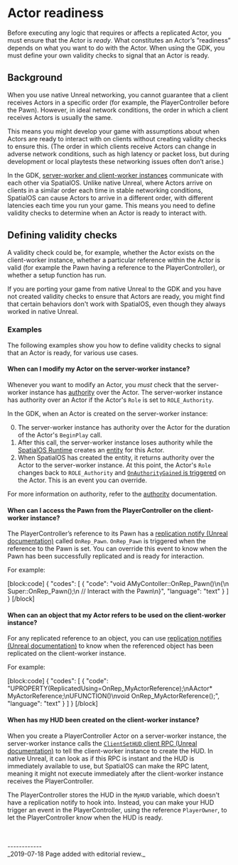 

# Actor readiness
Before executing any logic that requires or affects a replicated Actor, you must ensure that the Actor is _ready_. What constitutes an Actor’s “readiness” depends on what you want to do with the Actor. When using the GDK, you must define your own validity checks to signal that an Actor is ready.

## Background
When you use native Unreal networking, you cannot guarantee that a client receives Actors in a specific order (for example, the PlayerController before the Pawn). However, in ideal network conditions, the order in which a client receives Actors is usually the same. 

This means you might develop your game with assumptions about when Actors are ready to interact with on clients without creating validity checks to ensure this. (The order in which clients receive Actors can change in adverse network conditions, such as high latency or packet loss, but during development or local playtests these networking issues often don’t arise.)

In the GDK, [server-worker and client-worker instances]({{urlRoot}}/content/glossary#worker) communicate with each other via SpatialOS. Unlike native Unreal, where Actors arrive on clients in a similar order each time in stable networking conditions, SpatialOS can cause Actors to arrive in a different order, with different latencies each time you run your game. This means you need to define validity checks to determine when an Actor is ready to interact with.

## Defining validity checks
A validity check could be, for example, whether the Actor exists on the client-worker instance, whether a particular reference within the Actor is valid (for example the Pawn having a reference to the PlayerController), or whether a setup function has run.

If you are porting your game from native Unreal to the GDK and you have not created validity checks to ensure that Actors are ready, you might find that certain behaviors don't work with SpatialOS, even though they always worked in native Unreal.

### Examples 
The following examples show you how to define validity checks to signal that an Actor is ready, for various use cases.

#### When can I modify my Actor on the server-worker instance?

Whenever you want to modify an Actor, you _must_ check that the server-worker instance has [authority]({{urlRoot}}/content/glossary#authority) over the Actor. The server-worker instance has authority over an Actor if the Actor's `Role` is set to `ROLE_Authority`.

In the GDK, when an Actor is created on the server-worker instance:

0. The server-worker instance has authority over the Actor for the duration of the Actor's `BeginPlay` call.
0. After this call, the server-worker instance loses authority while the [SpatialOS Runtime]({{urlRoot}}/content/glossary#spatialos-runtime) creates an [entity]({{urlRoot}}/content/glossary#entity) for this Actor.
0. When SpatialOS has created the entity, it returns authority over the Actor to the server-worker instance. At this point, the Actor's `Role` changes back to `ROLE_Authority` and [`OnAuthorityGained` is triggered]({{urlRoot}}/content/authority#onauthoritygained) on the Actor. This is an event you can override. 

For more information on authority, refer to the [authority]({{urlRoot}}/content/authority) documentation.

#### When can I access the Pawn from the PlayerController on the client-worker instance?

The PlayerController’s reference to its Pawn has a [replication notify (Unreal documentation)](https://docs.unrealengine.com/en-US/Resources/ContentExamples/Networking/1_4/index.html) called `OnRep_Pawn`. `OnRep_Pawn` is triggered when the reference to the Pawn is set. You can override this event to know when the Pawn has been successfully replicated and is ready for interaction.

For example:

[block:code]
{
  "codes": [
  {
      "code": "void AMyContoller::OnRep_Pawn()\n{\n	Super::OnRep_Pawn();\n	// Interact with the Pawn\n}",
      "language": "text"
    }
  ]
}
[/block]

#### When can an object that my Actor refers to be used on the client-worker instance?

For any replicated reference to an object, you can use [replication notifies (Unreal documentation)](https://docs.unrealengine.com/en-US/Resources/ContentExamples/Networking/1_4/index.html) to know when the referenced object has been replicated on the client-worker instance.

For example:

[block:code]
{
  "codes": [
  {
      "code": "UPROPERTY(ReplicatedUsing=OnRep_MyActorReference);\nAActor* MyActorReference;\nUFUNCTION()\nvoid OnRep_MyActorReference();",
      "language": "text"
    }
  ]
}
[/block]

#### When has my HUD been created on the client-worker instance?

When you create a PlayerController Actor on a server-worker instance, the server-worker instance calls the [`ClientSetHUD` client RPC (Unreal documentation)](https://api.unrealengine.com/INT/API/Runtime/Engine/GameFramework/APlayerController/ClientSetHUD/index.html) to tell the client-worker instance to create the HUD. In native Unreal, it can look as if this RPC is instant and the HUD is immediately available to use, but SpatialOS can make the RPC latent, meaning it might not execute immediately after the client-worker instance receives the PlayerController. 

The PlayerController stores the HUD in the `MyHUD` variable, which doesn't have a replication notify to hook into. Instead, you can make your HUD trigger an event in the PlayerController, using the reference `PlayerOwner`, to let the PlayerController know when the HUD is ready.

<br/>
<br/>------------<br/>
_2019-07-18 Page added with editorial review._
